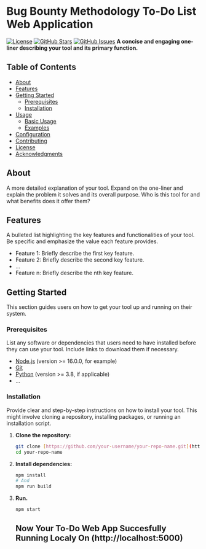 # Bug Bounty Methodology To-Do List Web Application

[![License](https://img.shields.io/badge/License-MIT-yellow.svg)](https://opensource.org/licenses/MIT) [![GitHub Stars](https://img.shields.io/github/stars/your-username/your-repo-name)](https://github.com/your-username/your-repo-name) [![GitHub Issues](https://img.shields.io/github/issues/your-username/your-repo-name)](https://github.com/your-username/your-repo-name/issues) **A concise and engaging one-liner describing your tool and its primary function.**

## Table of Contents

* [About](#about)
* [Features](#features)
* [Getting Started](#getting-started)
    * [Prerequisites](#prerequisites)
    * [Installation](#installation)
* [Usage](#usage)
    * [Basic Usage](#basic-usage)
    * [Examples](#examples)
* [Configuration](#configuration)
* [Contributing](#contributing)
* [License](#license)
* [Acknowledgments](#acknowledgments)

## About

A more detailed explanation of your tool. Expand on the one-liner and explain the problem it solves and its overall purpose. Who is this tool for and what benefits does it offer them?

## Features

A bulleted list highlighting the key features and functionalities of your tool. Be specific and emphasize the value each feature provides.

* Feature 1: Briefly describe the first key feature.
* Feature 2: Briefly describe the second key feature.
* ...
* Feature n: Briefly describe the nth key feature.

## Getting Started

This section guides users on how to get your tool up and running on their system.

### Prerequisites

List any software or dependencies that users need to have installed before they can use your tool. Include links to download them if necessary.

* [Node.js](https://nodejs.org/) (version >= 16.0.0, for example)
* [Git](https://git-scm.com/)
* [Python](https://www.python.org/) (version >= 3.8, if applicable)
* ...

### Installation

Provide clear and step-by-step instructions on how to install your tool. This might involve cloning a repository, installing packages, or running an installation script.

1.  **Clone the repository:**
    ```bash
    git clone [https://github.com/your-username/your-repo-name.git](https://github.com/your-username/your-repo-name.git)
    cd your-repo-name
    ```

2.  **Install dependencies:**
    ```bash
    npm install
    # And
    npm run build
    ```

3.  **Run.**
    ```bash
    npm start
    ```
    ## Now Your To-Do Web App Succesfully Running Localy On (http://localhost:5000)
